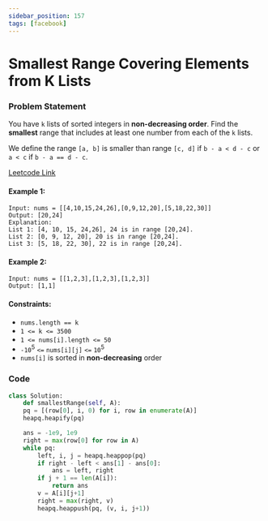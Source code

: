 ```yaml
---
sidebar_position: 157
tags: [facebook]
---
```


# Smallest Range Covering Elements from K Lists

### Problem Statement

You have `k` lists of sorted integers in **non-decreasing order**. Find the **smallest** range that includes at least one number from each of the `k` lists.

We define the range `[a, b]` is smaller than range `[c, d]` if `b - a < d - c` or `a < c` if `b - a == d - c`.

[Leetcode Link](https://leetcode.com/problems/smallest-range-covering-elements-from-k-lists)

#### Example 1:

```
Input: nums = [[4,10,15,24,26],[0,9,12,20],[5,18,22,30]]
Output: [20,24]
Explanation:
List 1: [4, 10, 15, 24,26], 24 is in range [20,24].
List 2: [0, 9, 12, 20], 20 is in range [20,24].
List 3: [5, 18, 22, 30], 22 is in range [20,24].
```

#### Example 2:

```
Input: nums = [[1,2,3],[1,2,3],[1,2,3]]
Output: [1,1]
```

#### Constraints:

- `nums.length == k`
- `1 <= k <= 3500`
- `1 <= nums[i].length <= 50`
- `-10`<sup>5</sup> `<=` `nums[i][j]` `<=` `10`<sup>5</sup>
- `nums[i]` is sorted in **non-decreasing** order

### Code

```python title="Python"
class Solution:
    def smallestRange(self, A):
    pq = [(row[0], i, 0) for i, row in enumerate(A)]
    heapq.heapify(pq)

    ans = -1e9, 1e9
    right = max(row[0] for row in A)
    while pq:
        left, i, j = heapq.heappop(pq)
        if right - left < ans[1] - ans[0]:
            ans = left, right
        if j + 1 == len(A[i]):
            return ans
        v = A[i][j+1]
        right = max(right, v)
        heapq.heappush(pq, (v, i, j+1))

```
